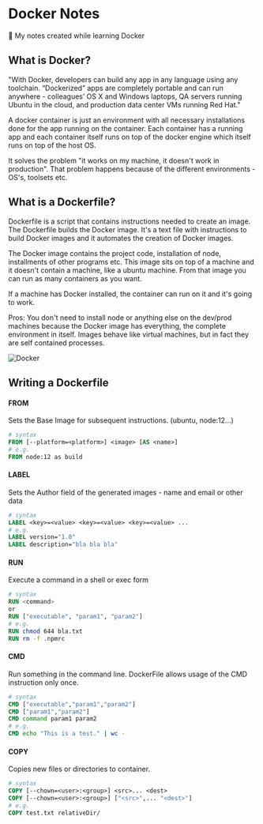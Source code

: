 # Docker Notes
:whale: My notes created while learning Docker

## What is Docker?
"With Docker, developers can build any app in any language using any toolchain. “Dockerized” apps are completely portable and can run anywhere - colleagues’ OS X and Windows laptops, QA servers running Ubuntu in the cloud, and production data center VMs running Red Hat."

A docker container is just an environment with all necessary installations done for the app running on the container. Each container has a running app and each container itself runs on top of the docker engine which itself runs on top of the host OS.

It solves the problem "it works on my machine, it doesn't work in production". That problem happens because of the different environments - OS's, toolsets etc.

## What is a Dockerfile?
Dockerfile is a script that contains instructions needed to create an image. The Dockerfile builds the Docker image. It's a text file with instructions to build Docker images and it automates the creation of Docker images.

The Docker image contains the project code, installation of node, installments of other programs etc. This image sits on top of a machine and it doesn't contain a machine, like a ubuntu machine. From that image you can run as many containers as you want.

If a machine has Docker installed, the container can run on it and it's going to work.

Pros: You don't need to install node or anything else on the dev/prod machines because the Docker image has everything, the complete environment in itself. Images behave like virtual machines, but in fact they are self contained processes.

![Docker](https://www.docker.com/sites/default/files/d8/styles/large/public/2018-11/container-what-is-container.png?itok=vle7kjDj")

## Writing a Dockerfile

#### FROM
Sets the Base Image for subsequent instructions. (ubuntu, node:12...)
```Dockerfile
# syntax
FROM [--platform=<platform>] <image> [AS <name>]
# e.g.
FROM node:12 as build
```

#### LABEL
Sets the Author field of the generated images - name and email or other data
```Dockerfile
# syntax
LABEL <key>=<value> <key>=<value> <key>=<value> ...
# e.g.
LABEL version="1.0"
LABEL description="bla bla bla"
```

#### RUN
Execute a command in a shell or exec form
```Dockerfile
# syntax
RUN <command> 
or
RUN ["executable", "param1", "param2"]
# e.g.
RUN chmod 644 bla.txt
RUN rm -f .npmrc
```

#### CMD
Run something in the command line. DockerFile allows usage of the CMD instruction only once.
```Dockerfile
# syntax
CMD ["executable","param1","param2"]
CMD ["param1","param2"]
CMD command param1 param2
# e.g.
CMD echo "This is a test." | wc -
```

#### COPY
Copies new files or directories to container.
```Dockerfile
# syntax
COPY [--chown=<user>:<group>] <src>... <dest>
COPY [--chown=<user>:<group>] ["<src>",... "<dest>"]
# e.g.
COPY test.txt relativeDir/
```
